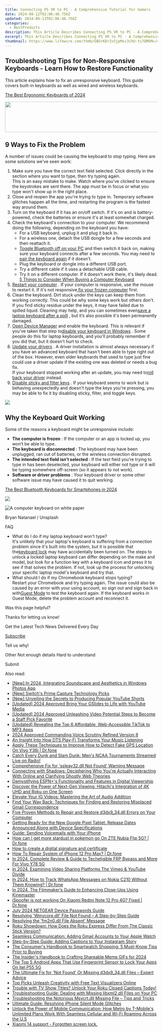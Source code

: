 ```yaml
---
title: Connecting PS VR to PC - A Comprehensive Tutorial for Gamers
date: 2024-08-12T02:06:48.756Z
updated: 2024-08-13T02:06:48.756Z
categories:
  - BestProducts
description: This Article Describes Connecting PS VR to PC - A Comprehensive Tutorial for Gamers
excerpt: This Article Describes Connecting PS VR to PC - A Comprehensive Tutorial for Gamers
thumbnail: https://www.lifewire.com/thmb/GBGrK8r2x5jpMxc3chU-ts7QMkM=/400x300/filters:no_upscale():max_bytes(150000):strip_icc():format(webp)/psvr-97107f8e330543c39fa7fb6fbd22eaa9.jpg
---
```


## Troubleshooting Tips for Non-Responsive Keyboards - Learn How to Restore Functionality
 This article explains how to fix an unresponsive keyboard. This guide covers built-in keyboards as well as wired and wireless keyboards.

[The Best Ergonomic Keyboards of 2024](https://www.lifewire.com/best-ergonomic-keyboards-4147386)

<!-- affiliate ads begin -->
<a href="https://imp.i110150.net/c/5597632/924299/11305" target="_top" id="924299"><img src="//a.impactradius-go.com/display-ad/11305-924299" border="0" alt="" width="520" height="100"/></a>
<!-- affiliate ads end -->
## 9 Ways to Fix the Problem

 A number of issues could be causing the keyboard to stop typing. Here are some solutions we've seen work:  

1. Make sure you have the correct text field selected. Click directly in the section where you want to type, then try typing again.  
 This is an easy mistake to make. Watch where you've clicked to ensure the keystrokes are sent there. The app must be in focus or what you type won't show up in the right place.
2. Close and reopen the app you're trying to type in. Temporary software glitches happen all the time, and restarting the program is the fastest way around them.
3. Turn on the keyboard if it has an on/off switch. If it's on and is battery-powered, check the batteries or ensure it's at least somewhat charged.
4. Check the keyboard's connection to your computer. We recommend doing the following, depending on the keyboard you have:  
   * For a USB keyboard, unplug it and plug it back in.  
   * For a wireless one, detach the USB dongle for a few seconds and then reattach it.  
   * [Toggle Bluetooth off on your PC](https://www.lifewire.com/turn-on-bluetooth-in-windows-11-5216193) and then switch it back on, making sure your keyboard connects after a few seconds. You may need to [pair the keyboard again](https://www.lifewire.com/set-up-a-bluetooth-device-2640340) if it doesn't.  
   * Plug the keyboard or dongle into a different USB port.  
   * Try a different cable if it uses a detachable USB cable.  
   * Try it on a different computer. If it doesn't work there, it's likely dead.  
[5 Things to Consider When Buying a Computer Keyboard](https://www.lifewire.com/important-keyboard-features-2640341)
5. [Restart your computer](https://www.lifewire.com/how-to-reboot-a-computer-2624568) . If your computer is responsive, use the mouse to restart it. If it's not responsive,[fix your frozen computer](https://www.lifewire.com/fix-frozen-computer-5217030) first.
6. Clean the keyboard. Dirt stuck under the keys can keep them from working correctly. This could be why some keys work but others don't.  
 If you find sticky residue under the keys, it may have failed due to spilled liquid. Cleaning may help, and you can sometimes even[save a laptop keyboard after a spill](https://www.lifewire.com/steps-to-laptop-spill-repair-2378134) , but it’s also possible it's been permanently damaged.
7. [Open Device Manager](https://www.lifewire.com/how-to-open-device-manager-2626075) and enable the keyboard. This is relevant if you've taken that step to[disable your keyboard in Windows](https://www.lifewire.com/disable-laptop-keyboard-in-windows-11-5196395) . Some people do this for laptop keyboards, and you'll probably remember if you did that, but it doesn't hurt to check.
8. [Update your drivers](https://www.lifewire.com/how-to-update-drivers-in-windows-2619214) . A driver installation is almost always necessary if you have an advanced keyboard that hasn't been able to type right out of the box. However, even older keyboards that used to type just fine could use a driver update if the existing one was deleted or needs a bug fix.  
 If your keyboard stopped working after an update, you may need to[roll back your driver](https://www.lifewire.com/how-to-roll-back-a-driver-in-windows-2619217) instead.
9. [Disable sticky and filter keys](https://www.lifewire.com/how-to-turn-off-sticky-keys-windows-4692841) . If your keyboard seems to work but is behaving unexpectedly and doesn't type the keys you're pressing, you may be able to fix it by disabling sticky, filter, and toggle keys.

<!-- affiliate ads begin -->
<a href="https://store.massmailsoftware.com/order/checkout.php?PRODS=1095219&QTY=1&AFFILIATE=108875&CART=1"><img src="https://secure.avangate.com/images/merchant/dc87c13749315c7217cdc4ac692e704c/banera_for_partners-20_%281%29.jpg" border="0"></a>
<!-- affiliate ads end -->
## Why the Keyboard Quit Working

 Some of the reasons a keyboard might be unresponsive include:

* **The computer is frozen** : If the computer or an app is locked up, you won’t be able to type.
* **The keyboard is disconnected** : The keyboard may have been unplugged, ran out of batteries, or the wireless connection disrupted.
* **The intended text field isn’t selected** : If the text field you’re trying to type in has been deselected, your keyboard will either not type or it will be typing somewhere off-screen (so it appears to not work).
* **Software or driver problems** : Your keyboard driver or some other software issue may have caused it to quit working.

[The Best Bluetooth Keyboards for Smartphones in 2024](https://www.lifewire.com/best-bluetooth-keyboards-for-smartphones-4177695)

<!-- affiliate ads begin -->
<a href="https://store.massmailsoftware.com/order/checkout.php?PRODS=1047974&QTY=1&AFFILIATE=108875&CART=1"><img src="https://secure.avangate.com/images/merchant/dc87c13749315c7217cdc4ac692e704c/banera_for_partners-04_%281%29.jpg" border="0"></a>
<!-- affiliate ads end -->
![A computer keyboard on white paper](https://www.lifewire.com/thmb/CeM-fcdHU1euNfVLy8semOjckm4=/1500x0/filters:no_upscale():max_bytes(150000):strip_icc():format(webp)/bryan-natanael-hR8l1s4u8QE-unsplash-bf561a995f8840d29937369560cabfab.jpg)

Bryan Natanael / Unsplash

 FAQ

* What do I do if my laptop keyboard won't type?  
 It's unlikely that your laptop's keyboard is suffering from a connection problem since it's built into the system, but it is possible that the[keyboard lock](https://www.lifewire.com/lock-your-keyboard-temporarily-5072812) may have accidentally been turned on. The steps to unlock a locked laptop keyboard can differ depending on the make and model, but look for a function key with a keyboard icon and press it to see if that solves the problem. If not, look up the process for unlocking your specific laptop model's keyboard and try that.
* What should I do if my Chromebook keyboard stops typing?  
 Restart your Chromebook and try typing again. The issue could also be caused by an error with your using account, so sign out and sign back in with[Guest Mode](https://www.lifewire.com/how-to-use-chromebook-guest-mode-4842588) to test the keyboard again. If the keyboard works in Guest Mode, delete the problem account and reconnect it.

Was this page helpful?

Thanks for letting us know!

 Get the Latest Tech News Delivered Every Day

[Subscribe](https://www.lifewire.com/#)

Tell us why!

 Other  Not enough details  Hard to understand

 Submit

<ins class="adsbygoogle"
     style="display:block"
     data-ad-format="autorelaxed"
     data-ad-client="ca-pub-7571918770474297"
     data-ad-slot="1223367746"></ins>



<ins class="adsbygoogle"
     style="display:block"
     data-ad-client="ca-pub-7571918770474297"
     data-ad-slot="8358498916"
     data-ad-format="auto"
     data-full-width-responsive="true"></ins>

<span class="atpl-alsoreadstyle">Also read:</span>
<div><ul>
<li><a href="https://article-helps.techidaily.com/new-in-2024-integrating-soundscape-and-aesthetics-in-windows-photos-app/"><u>[New] In 2024, Integrating Soundscape and Aesthetics in Windows Photos App</u></a></li>
<li><a href="https://screen-sharing-recording.techidaily.com/new-switchs-prime-capture-technology-picks/"><u>[New] Switch's Prime Capture Technology Picks</u></a></li>
<li><a href="https://facebook-video-share.techidaily.com/new-unveiling-the-secrets-to-producing-popular-youtube-shorts/"><u>[New] Unveiling the Secrets to Producing Popular YouTube Shorts</u></a></li>
<li><a href="https://facebook-record-videos.techidaily.com/updated-2024-approved-bring-your-gslides-to-life-with-youtube-media/"><u>[Updated] 2024 Approved  Bring Your GSlides to Life with YouTube Media</u></a></li>
<li><a href="https://vimeo-videos.techidaily.com/updated-2024-approved-unleashing-video-potential-steps-to-become-a-staff-pick-favorite/"><u>[Updated] 2024 Approved  Unleashing Video Potential  Steps to Become a Staff Pick Favorite</u></a></li>
<li><a href="https://tiktok-video-recordings.techidaily.com/updated-revealing-the-top-6-affordable-web-accessible-tiktok-to-mp3-apps/"><u>[Updated] Revealing the Top 6 Affordable, Web-Accessible TikTok to MP3 Apps</u></a></li>
<li><a href="https://screen-video-capture.techidaily.com/2024-approved-commanding-voice-scrutiny-refined-version-8/"><u>2024 Approved  Commanding Voice Scrutiny  Refined Version 8</u></a></li>
<li><a href="https://techno-recovery.techidaily.com/an-insight-into-how-dts-play-fi-transforms-your-music-listening/"><u>An Insight Into How DTS Play-Fi Transforms Your Music Listening</u></a></li>
<li><a href="https://fake-location.techidaily.com/apply-these-techniques-to-improve-how-to-detect-fake-gps-location-on-vivo-y36i-drfone-by-drfone-virtual-android/"><u>Apply These Techniques to Improve How to Detect Fake GPS Location On Vivo Y36i | Dr.fone</u></a></li>
<li><a href="https://techno-recovery.techidaily.com/catch-every-dunk-and-slam-dunk-mens-ncaa-tournaments-streamed-live-on-radio/"><u>Catch Every Dunk and Slam Dunk: Men's NCAA Tournaments Streamed Live on Radio!</u></a></li>
<li><a href="https://techno-recovery.techidaily.com/comprehensive-fix-for-ssleay32dll-not-found-warning-message/"><u>Comprehensive Fix for 'ssleay32.dll Not Found' Warning Message</u></a></li>
<li><a href="https://tech-haven.techidaily.com/connecting-with-shadows-deciphering-who-youre-actually-interacting-with-online-and-clarifying-ghostly-web-theories/"><u>Connecting with Shadows: Deciphering Who You're Actually Interacting With Online and Clarifying Ghostly Web Theories</u></a></li>
<li><a href="https://techno-recovery.techidaily.com/demystifying-espnpluss-functionality-and-features-in-digital-viewership/"><u>Demystifying ESPN+'s Functionality and Features in Digital Viewership</u></a></li>
<li><a href="https://techno-recovery.techidaily.com/discover-the-power-of-next-gen-viewing-hitachis-integration-of-4k-uhd-and-roku-on-one-screen/"><u>Discover the Power of Next-Gen Viewing: Hitachi's Integration of 4K UHD and Roku on One Screen</u></a></li>
<li><a href="https://techno-recovery.techidaily.com/elevate-your-ig-videos-mastering-the-art-of-audio-addition/"><u>Elevate Your IG Videos: Mastering the Art of Audio Addition</u></a></li>
<li><a href="https://techno-recovery.techidaily.com/find-your-way-back-techniques-for-finding-and-restoring-misplaced-gmail-correspondence/"><u>Find Your Way Back: Techniques for Finding and Restoring Misplaced Gmail Correspondence</u></a></li>
<li><a href="https://techno-recovery.techidaily.com/five-proven-methods-to-repair-and-restore-d3dx934dll-errors-on-your-computer/"><u>Five Proven Methods to Repair and Restore d3dx9_34.dll Errors on Your Computer</u></a></li>
<li><a href="https://techno-recovery.techidaily.com/getting-ready-for-the-new-google-pixel-tablet-release-dates-announced-along-with-device-specifications/"><u>Getting Ready for the New Google Pixel Tablet: Release Dates Announced Along with Device Specifications</u></a></li>
<li><a href="https://techno-recovery.techidaily.com/guide-sending-voicemails-with-your-iphone/"><u>Guide: Sending Voicemails with Your iPhone</u></a></li>
<li><a href="https://android-pokemon-go.techidaily.com/how-can-i-get-more-stardust-in-pokemon-go-on-zte-nubia-flip-5g-drfone-by-drfone-virtual-android/"><u>How can I get more stardust in pokemon go On ZTE Nubia Flip 5G? | Dr.fone</u></a></li>
<li><a href="https://phone-solutions.techidaily.com/how-to-create-a-digital-signature-and-certificate-by-ldigisigner-sign-a-excel-sign-a-excel/"><u>How to create a digital signature and certificate</u></a></li>
<li><a href="https://blog-min.techidaily.com/how-to-repair-system-of-iphone-12-pro-max-drfone-by-drfone-ios-system-repair-ios-system-repair/"><u>How To Repair System of iPhone 12 Pro Max? | Dr.fone</u></a></li>
<li><a href="https://android-unlock.techidaily.com/in-2024-complete-review-and-guide-to-techeligible-frp-bypass-and-more-for-vivo-y78-5g-by-drfone-android/"><u>In 2024, Complete Review & Guide to Techeligible FRP Bypass and More For Vivo Y78 5G</u></a></li>
<li><a href="https://youtube-stream.techidaily.com/in-2024-examining-video-sharing-platforms-the-vimeo-and-youtube-divide/"><u>In 2024, Examining Video Sharing Platforms  The Vimeo & YouTube Divide</u></a></li>
<li><a href="https://android-location-track.techidaily.com/in-2024-how-to-track-whatsapp-messages-on-nokia-c210-without-them-knowing-drfone-by-drfone-virtual-android/"><u>In 2024, How to Track WhatsApp Messages on Nokia C210 Without Them Knowing? | Dr.fone</u></a></li>
<li><a href="https://some-approaches.techidaily.com/in-2024-the-filmmakers-guide-to-enhancing-close-ups-using-kinemaster/"><u>In 2024, The Filmmaker’s Guide to Enhancing Close-Ups Using Kinemaster</u></a></li>
<li><a href="https://fake-location.techidaily.com/ispoofer-is-not-working-on-xiaomi-redmi-note-12-pro-4g-fixed-drfone-by-drfone-virtual-android/"><u>iSpoofer is not working On Xiaomi Redmi Note 12 Pro 4G? Fixed | Dr.fone</u></a></li>
<li><a href="https://techno-recovery.techidaily.com/july-2024-netgear-device-passwords-guide/"><u>July 2024 NETGEAR Device Passwords Guide</u></a></li>
<li><a href="https://techno-recovery.techidaily.com/resolving-wmvcoredll-file-not-found-a-step-by-step-guide/"><u>Resolving 'Wmvcore.dll' File Not Found – A Step-by-Step Guide</u></a></li>
<li><a href="https://techno-recovery.techidaily.com/resolving-the-fm2n0dll-file-absent-message/"><u>Resolving the 'fm2n0.dll File Absent' Message</u></a></li>
<li><a href="https://techno-recovery.techidaily.com/roku-showdown-how-does-the-roku-express-differ-from-the-classic-stick-version/"><u>Roku Showdown: How Does the Roku Express Differ From The Classic Stick Version?</u></a></li>
<li><a href="https://techno-recovery.techidaily.com/seamless-communication-adding-gmail-accounts-to-your-apple-watch/"><u>Seamless Communication: Adding Gmail Accounts to Your Apple Watch</u></a></li>
<li><a href="https://techno-recovery.techidaily.com/step-by-step-guide-adding-captions-to-your-instagram-story/"><u>Step-by-Step Guide: Adding Captions to Your Instagram Story</u></a></li>
<li><a href="https://techno-recovery.techidaily.com/the-consumers-handbook-to-smartwatch-shopping-5-must-know-tips-prior-to-buying/"><u>The Consumer's Handbook to Smartwatch Shopping: 5 Must-Know Tips Prior to Buying</u></a></li>
<li><a href="https://some-skills.techidaily.com/the-insiders-handbook-to-crafting-shareable-meme-gifs-for-2024/"><u>The Insider's Handbook to Crafting Shareable Meme GIFs for 2024</u></a></li>
<li><a href="https://unlock-android.techidaily.com/the-top-5-android-apps-that-use-fingerprint-sensor-to-lock-your-apps-on-itel-p55-5g-by-drfone-android/"><u>The Top 5 Android Apps That Use Fingerprint Sensor to Lock Your Apps On Itel P55 5G</u></a></li>
<li><a href="https://techno-recovery.techidaily.com/the-ultimate-fix-for-not-found-or-missing-d3dx934dll-files-expert-advice/"><u>The Ultimate Fix for 'Not Found' Or Missing d3dx9_34.dll Files – Expert Advice</u></a></li>
<li><a href="https://fox-http.techidaily.com/top-picks-unleash-creativity-with-free-text-visualizers-online/"><u>Top Picks  Unleash Creativity with Free Text Visualizers Online</u></a></li>
<li><a href="https://techno-recovery.techidaily.com/trouble-with-tv-show-titles-unlock-your-roku-closed-captions-today/"><u>Trouble with TV Show Titles? Unlock Your Roku Closed Captions Today!</u></a></li>
<li><a href="https://techno-recovery.techidaily.com/troubleshooting-guide-dealing-with-missing-libxml2dll-files-on-your-pc/"><u>Troubleshooting Guide: Dealing with Missing libxml2.dll Files on Your PC</u></a></li>
<li><a href="https://techno-recovery.techidaily.com/troubleshooting-the-notorious-msvcrtdll-missing-file-tips-and-tricks/"><u>Troubleshooting the Notorious Msvcrt.dll Missing File – Tips and Tricks</u></a></li>
<li><a href="https://techno-recovery.techidaily.com/ultimate-guide-resolving-iphone-silent-mode-glitches/"><u>Ultimate Guide: Resolving iPhone Silent Mode Glitches</u></a></li>
<li><a href="https://techno-recovery.techidaily.com/unlock-the-power-of-mobile-communication-how-metro-by-t-mobiles-unlimited-plans-work-with-seamless-cellular-and-wi-fi-roaming-across-the-us/"><u>Unlock the Power of Mobile Communication: How Metro by T-Mobile's Unlimited Plans Work With Seamless Cellular and Wi-Fi Roaming Across the U.S</u></a></li>
<li><a href="https://techidaily.com/xiaomi-14-support-forgotten-screen-lock-by-drfone-android-unlock-android-unlock/"><u>Xiaomi 14 support - Forgotten screen lock.</u></a></li>
</ul></div>
